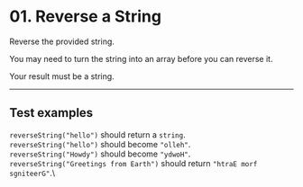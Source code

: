 # 01. Reverse a String

Reverse the provided string.

You may need to turn the string into an array before you can reverse it.

Your result must be a string.

---

## Test examples

`reverseString("hello")` should return a `string`.\
`reverseString("hello")` should become `"olleh"`.\
`reverseString("Howdy")` should become `"ydwoH"`.\
`reverseString("Greetings from Earth")` should return `"htraE morf sgniteerG"`.\
